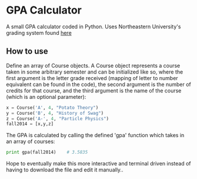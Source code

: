 GPA Calculator
===============
A small GPA calculator coded in Python. Uses Northeastern University's grading system found [here](http://www.northeastern.edu/registrar/gradingsystem.html)

How to use
----------
Define an array of Course objects. A Course object represents a course taken in some arbitrary semester and can be initialized like so, where the first argument is the letter grade received (mapping of letter to number equivalent can be found in the code), the second argument is the number of credits for that course, and the third argument is the name of the course (which is an optional parameter):

```python
x = Course('A', 4, "Potato Theory")
y = Course('B', 4, "History of Swag")
z = Course('A-', 4, "Particle Physics")
fall2014 = [x,y,z]
```

The GPA is calculated by calling the defined 'gpa' function which takes in an array of courses:

```python
print gpa(fall2014)    # 3.5835
```

Hope to eventually make this more interactive and terminal driven instead of having to download the file and edit it manually..
